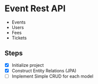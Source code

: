 # Event Rest API

- Events
- Users
- Fees
- Tickets

## Steps 

- [x] Initialize project
- [x] Construct Entity Relations (JPA)
- [ ] Implement Simple CRUD for each model
